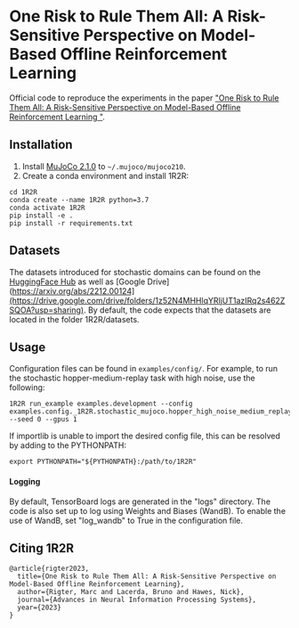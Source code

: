# One Risk to Rule Them All: A Risk-Sensitive Perspective on Model-Based Offline Reinforcement Learning	

Official code to reproduce the experiments in the paper ["One Risk to Rule Them All: A Risk-Sensitive Perspective on Model-Based Offline Reinforcement Learning	
"](https://arxiv.org/abs/2212.00124).

## Installation
1. Install [MuJoCo 2.1.0](https://github.com/deepmind/mujoco/releases) to `~/.mujoco/mujoco210`.
2. Create a conda environment and install 1R2R:
```
cd 1R2R
conda create --name 1R2R python=3.7
conda activate 1R2R
pip install -e .
pip install -r requirements.txt
```

## Datasets
The datasets introduced for stochastic domains can be found on the [HuggingFace Hub](https://huggingface.co/datasets/marcrigter/1R2R-datasets) as well as [Google Drive](https://arxiv.org/abs/2212.00124](https://drive.google.com/drive/folders/1z52N4MHHlqYRljUT1azIRq2s462ZSQOA?usp=sharing). By default, the code expects that the datasets are located in the folder 1R2R/datasets.

## Usage
Configuration files can be found in `examples/config/`. For example, to run the stochastic  hopper-medium-replay task with high noise, use the following:

```
1R2R run_example examples.development --config examples.config._1R2R.stochastic_mujoco.hopper_high_noise_medium_replay --seed 0 --gpus 1
```

If importlib is unable to import the desired config file, this can be resolved by adding to the PYTHONPATH:
```
export PYTHONPATH="${PYTHONPATH}:/path/to/1R2R"
```

#### Logging

By default, TensorBoard logs are generated in the "logs" directory. The code is also set up to log using Weights and Biases (WandB). To enable the use of WandB, set "log_wandb" to True in the configuration file.

## Citing 1R2R
```
@article{rigter2023,
  title={One Risk to Rule Them All: A Risk-Sensitive Perspective on Model-Based Offline Reinforcement Learning},
  author={Rigter, Marc and Lacerda, Bruno and Hawes, Nick},
  journal={Advances in Neural Information Processing Systems},
  year={2023}
}
```
